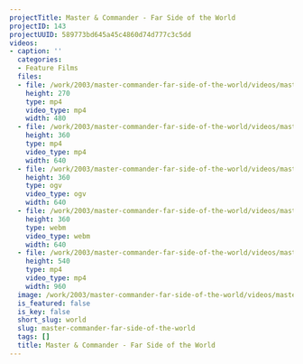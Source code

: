 ```yaml
---
projectTitle: Master & Commander - Far Side of the World
projectID: 143
projectUUID: 589773bd645a45c4860d74d777c3c5dd
videos:
- caption: ''
  categories:
  - Feature Films
  files:
  - file: /work/2003/master-commander-far-side-of-the-world/videos/master-commander-far-side-of-the-world/master-and-commander-feature-480x270.mp4
    height: 270
    type: mp4
    video_type: mp4
    width: 480
  - file: /work/2003/master-commander-far-side-of-the-world/videos/master-commander-far-side-of-the-world/master-and-commander-feature-640x360.mp4
    height: 360
    type: mp4
    video_type: mp4
    width: 640
  - file: /work/2003/master-commander-far-side-of-the-world/videos/master-commander-far-side-of-the-world/master-and-commander-feature-640x360.ogv
    height: 360
    type: ogv
    video_type: ogv
    width: 640
  - file: /work/2003/master-commander-far-side-of-the-world/videos/master-commander-far-side-of-the-world/master-and-commander-feature-640x360.webm
    height: 360
    type: webm
    video_type: webm
    width: 640
  - file: /work/2003/master-commander-far-side-of-the-world/videos/master-commander-far-side-of-the-world/master-and-commander-feature-960x540.mp4
    height: 540
    type: mp4
    video_type: mp4
    width: 960
  image: /work/2003/master-commander-far-side-of-the-world/videos/master-commander-far-side-of-the-world/master-and-commander-feature.01.jpg
  is_featured: false
  is_key: false
  short_slug: world
  slug: master-commander-far-side-of-the-world
  tags: []
  title: Master & Commander - Far Side of the World
---
```

